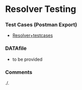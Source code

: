 # Resolver Testing

### Test Cases (Postman Export)
- [Resolver+testcases](./Resolver+testcases.json)

### DATAfile
- to be provided

### Comments
./.
